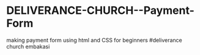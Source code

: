 # DELIVERANCE-CHURCH--Payment-Form
making  payment form using html and CSS for beginners
#deliverance church embakasi
